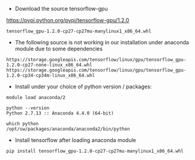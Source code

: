 * Download the source tensorflow-gpu

https://pypi.python.org/pypi/tensorflow-gpu/1.2.0
```
tensorflow_gpu-1.2.0-cp27-cp27mu-manylinux1_x86_64.whl
```

* The following source is not working in our installation under anaconda module due to some dependencies
```
https://storage.googleapis.com/tensorflow/linux/gpu/tensorflow_gpu-1.2.0-cp27-none-linux_x86_64.whl
https://storage.googleapis.com/tensorflow/linux/gpu/tensorflow_gpu-1.2.0-cp34-cp34m-linux_x86_64.whl
```

* Install under your choice of python version / packages:

```
module load anaconda/2

python --version
Python 2.7.13 :: Anaconda 4.4.0 (64-bit)

which python
/opt/sw/packages/anaconda/anaconda2/bin/python
```
* Install tensorflow after loading anaconda module
```
pip install tensorflow_gpu-1.2.0-cp27-cp27mu-manylinux1_x86_64.whl
```

